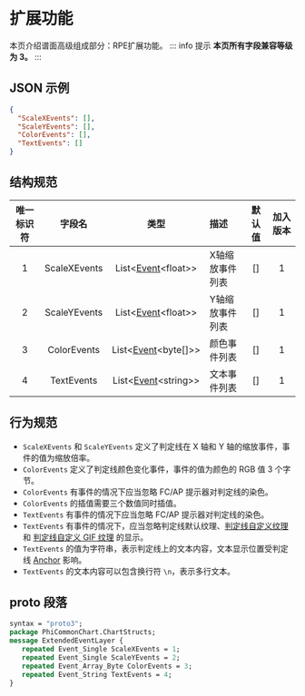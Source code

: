 ﻿# 扩展功能

本页介绍谱面高级组成部分：RPE扩展功能。
::: info 提示
**本页所有字段兼容等级为 3。**
:::

## JSON 示例

```json
{
  "ScaleXEvents": [],
  "ScaleYEvents": [],
  "ColorEvents": [],
  "TextEvents": []
}
```

## 结构规范
| 唯一标识符 |     字段名      |                        类型                         | 描述       | 默认值 | 加入版本 |
|:-----:|:------------:|:-------------------------------------------------:|:---------|:---:|:----:|
|   1   | ScaleXEvents | List\<[Event](/chart_format/event.md)\<float\>\>  | X轴缩放事件列表 | []  |  1   |
|   2   | ScaleYEvents | List\<[Event](/chart_format/event.md)\<float\>\>  | Y轴缩放事件列表 | []  |  1   |
|   3   | ColorEvents  | List\<[Event](/chart_format/event.md)\<byte[]\>\> | 颜色事件列表   | []  |  1   |
|   4   |  TextEvents  | List\<[Event](/chart_format/event.md)\<string\>\> | 文本事件列表   | []  |  1   |

## 行为规范

- `ScaleXEvents` 和 `ScaleYEvents` 定义了判定线在 X 轴和 Y 轴的缩放事件，事件的值为缩放倍率。
- `ColorEvents` 定义了判定线颜色变化事件，事件的值为颜色的 RGB 值 3 个字节。
- `ColorEvents` 有事件的情况下应当忽略 FC/AP 提示器对判定线的染色。
- `ColorEvents` 的插值需要三个数值同时插值。
- `TextEvents` 有事件的情况下应当忽略 FC/AP 提示器对判定线的染色。
- `TextEvents` 有事件的情况下，应当忽略判定线默认纹理、[判定线自定义纹理](/chart_format/judge_line.md#texturedata) 和 [判定线自定义 GIF 纹理](/chart_format/judge_line.md#isgiftexture) 的显示。
- `TextEvents` 的值为字符串，表示判定线上的文本内容，文本显示位置受判定线 [Anchor](/chart_format/judge_line.md#anchor) 影响。
- `TextEvents` 的文本内容可以包含换行符 `\n`，表示多行文本。

## proto 段落

```protobuf
syntax = "proto3";
package PhiCommonChart.ChartStructs;
message ExtendedEventLayer {
   repeated Event_Single ScaleXEvents = 1;
   repeated Event_Single ScaleYEvents = 2;
   repeated Event_Array_Byte ColorEvents = 3;
   repeated Event_String TextEvents = 4;
}
```